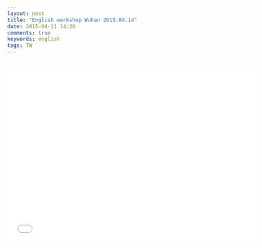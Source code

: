 ```yaml
---
layout: post
title: "English workshop Wuhan 2015.04.14"
date: 2015-04-11 14:28
comments: true
keywords: english
tags: TW
---
```


<iframe src="//slides.com/pengfeicui/deck/embed" width="576" height="420" scrolling="no" frameborder="0" webkitallowfullscreen mozallowfullscreen allowfullscreen></iframe>
